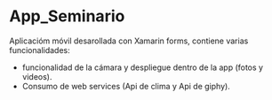 # App_Seminario
Aplicacióm móvil desarollada con Xamarin forms,
contiene varias funcionalidades:
- funcionalidad de la cámara y despliegue dentro de la app (fotos y videos).
- Consumo de web services (Api de clima y Api de giphy).
